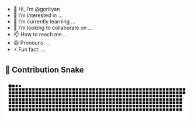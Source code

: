 - 👋 Hi, I’m @gorityan
- 👀 I’m interested in ...
- 🌱 I’m currently learning ...
- 💞️ I’m looking to collaborate on ...
- 📫 How to reach me ...
- 😄 Pronouns: ...
- ⚡ Fun fact: ...
## 🐍 Contribution Snake
![GitHub Snake](https://raw.githubusercontent.com/gorityan/gorityan/output/github-contribution-grid-snake.svg)
<!---
gorityan/gorityan is a ✨ special ✨ repository because its `README.md` (this file) appears on your GitHub profile.
You can click the Preview link to take a look at your changes.
--->
